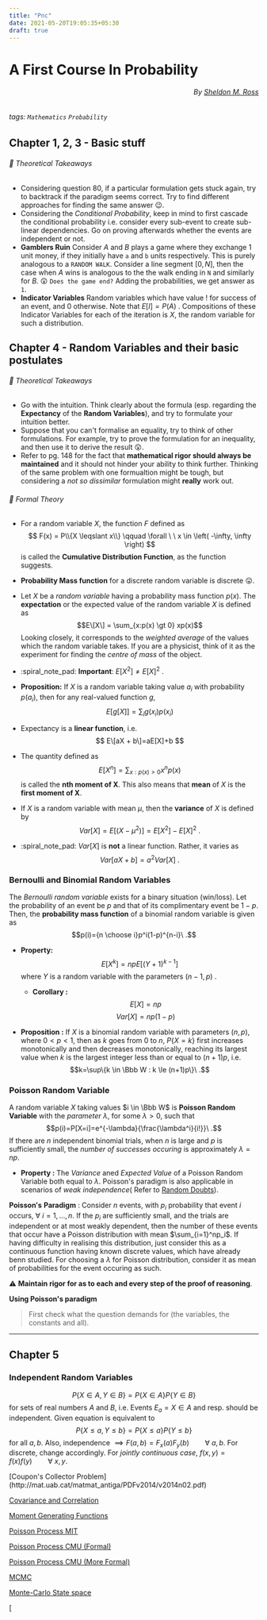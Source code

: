 ```yaml
---
title: "Pnc"
date: 2021-05-20T19:05:35+05:30
draft: true
---
```

# A First Course In Probability

<h6 style='text-align: right;'> By <a href="http://93.174.95.29/main/D3E81CBEAEC2AED78B2D9E489B59EAFC"> Sheldon M. Ross </a> </h6> 

###### tags: `Mathematics` `Probability`

## Chapter 1, 2, 3 - Basic stuff

###### :memo: Theoretical Takeaways
- Considering question 80, if a particular formulation gets stuck again, try to backtrack if the paradigm seems correct. Try to find different approaches for finding the same answer :wink:. 
- Considering the _Conditional Probability_, keep in mind to first cascade the conditional probability i.e. consider every sub-event to create sub-linear dependencies. Go on proving afterwards whether the events are independent or not. 
- __Gamblers Ruin__
    Consider $A$ and $B$ plays a game where they exchange 1 unit money, if they initially have `a` and `b` units respectively. This is purely analogous to a `RANDOM WALK`. Consider a line segment $[0, N]$, then the case when $A$ wins is analogous to the the walk ending in `N` and similarly for $B$. :astonished: 
`Does the game end?`
Adding the probabilities, we get answer as `1`.
- __Indicator Variables__ Random variables which have value $!$ for success of an event, and $0$ otherwise. Note that $E[I] = P(A)\ .$ Compositions of these Indicator Variables for each of the iteration is $X$, the random variable for such a distribution.

## Chapter 4 - Random Variables and their basic postulates

###### :memo: Theoretical Takeaways

- Go with the intuition. Think clearly about the formula (esp. regarding the **Expectancy** of the **Random Variables**), and try to formulate your intuition better.
- Suppose that you can't formalise an equality, try to think of other formulations. For example, try to prove the formulation for an inequality, and then use it to derive the result :astonished:.
- Refer to pg. 148 for the fact that **mathematical rigor should always be maintained** and it should not hinder your ability to think further. Thinking of the same problem with one formualtion might be tough, but considering a _not so dissimilar_ formulation might **really** work out.

###### :memo: Formal Theory

- For a random variable ${X}$, the function  ${F}$ defined as  $$ F(x) = P\\{X \leqslant x\\} \qquad \forall \ \ x \in \left( -\infty, \infty  \right) $$ 
    is called the **Cumulative Distribution Function**, as the function suggests.

- **Probability Mass function** for a discrete random variable is discrete :stuck_out_tongue:.

-  Let $X$ be a _random variable_ having a probability mass function ${p(x)}$. The **expectation** or the expected value of the random variable ${X}$ is defined as $$E\[X\] = \sum_{x:p(x) \gt 0} xp(x)$$ Looking closely, it corresponds to the _weighted average_ of the values which the random variable takes. If you are a physicist, think of it as the experiment for finding the _centre of mass_ of the object.

- :spiral_note_pad: **Important**: $E[X^2] \ne {E[X]}^2\ .$

- **Proposition:** 
    If $X$ is a random variable taking value ${a_i}$ with probability ${p(a_i)}$, then for any real-valued function ${g}$, $$E[g[X]] = \sum_i{g(x_i)p(x_i)} $$

- Expectancy is a **linear function**, i.e. $$ E\[aX + b\]=aE[X]+b $$

- The quantity defined as $$E[X^n]=\sum_{x:p(x)>0} x^np(x)$$ is called the **nth moment of X**. This also means that **mean** of $X$ is the **first moment of X**.

- If $X$ is a random variable with mean $\mu$, then the **variance** of $X$ is defined by $$Var[X]=E[(X-\mu^2)] =  E[X^2]-E[X]^2\ . $$
- :spiral_note_pad: $Var[X]$ is **not** a linear function. Rather, it varies as $$Var[aX+b]=a^2Var[X]\ .$$

### Bernoulli and Binomial Random Variables

The *Bernoulli random variable* exists for a binary situation (win/loss). Let the probability of an event be $p$ and that of its complimentary event be $1-p$. Then, the **probability mass function** of a binomial random variable is given as $$p(i)={n \choose i}p^i(1-p)^{n-i}\ .$$
- **Property:** $$E[X^k]=npE[(Y + 1)^{k - 1}]$$ where $Y$ is a random variable with the parameters $(n-1, p)$ .

    - **Corollary :**  $$E[X]=np$$ $$Var[X]=np(1-p)$$

- **Proposition :** 
    If $X$ is a binomial random variable with parameters $(n, p)$, where ${0 < p < 1}$, then as $k$ goes from $0$ to $n$, $P\{X = k\}$ first increases monotonically and then decreases monotonically, reaching its largest value when $k$ is the largest integer less than or equal to $(n + 1)p$, i.e. $$k=\sup\{k \in \Bbb W : k \le (n+1)p\}\ .$$

### Poisson Random Variable
A random variable $X$ taking values $i \in \Bbb W$ is **Poisson Random Variable** with the _parameter $\lambda$_, for some $\lambda > 0$, such that $$p(i)=P[X=i]=e^{-\lambda}{\frac{\lambda^i}{i!}}\ .$$
If there are $n$ independent binomial trials, when $n$ is large and $p$ is sufficiently small, the _number of successes occuring_ is approximately $\lambda=np$.
- **Property :** The $Variance$ aned $Expected\ Value$ of a Poisson Random Variable both equal to $\lambda$.
Poisson's paradigm is also applicable in scenarios of _weak independence_( Refer to [Random Doubts](/@wVzILbm9Q8W2digM93fHAA/HyG_se-oL)).

$\mathbf {Poisson's\ Paradigm}$ :
Consider $n$ events, with $p_i$ probability that event $i$ occurs, $\forall\ i = 1, \dots,  n .$ If the $p_i$ are sufficiently small, and the trials are independent or at most weakly dependent, then the number of these events that occur have a Poisson distribution with mean $\sum_{i=1}^np_i$.
If having difficulty in realising this distribution, just consider this as a continuous function having known discrete values, which have already benn studied.
For choosing a $\lambda$ for Poisson distribution, consider it as mean of probabilities for the event occuring as such.

:warning: **Maintain rigor for as to each and every step of the proof of reasoning**.

**Using Poisson's paradigm**
> First check what the question demands for (the variables, the constants and all).
> 

<!-- Complete notes for chapter 4 when free  -->
<!-- Question regarding The replacement of ball, with the same ball being replaced. Write down the observations. -->
---

## Chapter 5

<!-- TODO -->

### Independent Random Variables

$$P\{X \in A, Y \in B\} = P\{X \in A\}P\{Y \in B\}$$ for sets of real numbers $A$ and $B$, i.e. Events $E_a = {X \in A}$ and resp. should be independent.
Given equation is equivalent to $$P\{X \le a, Y \le b\} = P\{X \le a\}P\{Y \le b\}$$ for all $a, b$.
Also, independence $\implies F(a, b) = F_x(a)F_y(b)\qquad \forall\ a, b.$ For discrete, change accordingly.
For _jointly continuous case_, $f(x, y) = f(x)f(y)\qquad \forall\ x, y.$

<!-- TODO --> [Coupon's Collector Problem](http://mat.uab.cat/matmat_antiga/PDFv2014/v2014n02.pdf)
[Covariance and Correlation](https://web.stanford.edu/class/archive/cs/cs109/cs109.1178/lectureHandouts/150-covariance.pdf)

[Moment Generating Functions](https://bookdown.org/probability/beta/moment-generating-functions.html)

[Poisson Process MIT](https://ocw.mit.edu/courses/electrical-engineering-and-computer-science/6-262-discrete-stochastic-processes-spring-2011/course-notes/MIT6_262S11_chap02.pdf)

[Poisson Process CMU (Formal)](https://www.stat.cmu.edu/~genovese/class/iprob-S06/notes/handoutN.pdf)

[Poisson Process CMU (More Formal)](https://www.stat.cmu.edu/~genovese/class/iprob-S06/notes/handout7.pdf)

[MCMC](https://www.cc.gatech.edu/~vigoda/MCMC_Course/)

[Monte-Carlo State space](http://www.columbia.edu/~ks20/stochastic-I/stochastic-I-MCII.pdf)

[
